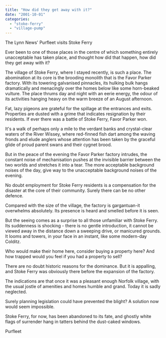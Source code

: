 ```yaml
---
title: "How did they get away with it?"
date: "2001-10-01"
categories: 
  - "stoke-ferry"
  - "village-pump"
---
```


The Lynn News' Purfleet visits Stoke Ferry

Ever been to one of those places in the centre of which something entirely unacceptable has taken place, and thought how did that happen, how did they get away with it?

The village of Stoke Ferry, where I stayed recently, is such a place. The abomination at its core is the brooding monolith that is the Favor Parker factory. With its towering galvanised pinnacles, its hulking bulk hangs dramatically and menacingly over the homes below like some horn-beaked vulture. The place thrums day and night with an eerie energy, the odour of its activities hanging heavy on the warm breeze of an August afternoon.

Fat, lazy pigeons are grateful for the spillage at the entrances and exits. Properties are dusted with a grime that indicates resignation by their residents. If ever there was a battle of Stoke Ferry, Favor Parker won.

It's a walk of perhaps only a mile to the verdant banks and crystal-clear waters of the River Wissey, where red-finned fish dart among the waving fronds and elude anglers whose attention has been taken by the graceful glide of proud parent swans and their cygnet brood.

But in the peace of the evening the Favor Parker factory intrudes, the constant noise of mechanisation pushes at the invisible barrier between the two worlds and stretches it into a tear. The more acceptable background noises of the day, give way to the unacceptable background noises of the evening.

No doubt employment for Stoke Ferry residents is a compensation for the disaster at the core of their community. Surely there can be no other defence.

Compared with the size of the village, the factory is gargantuan-it overwhelms absolutely. Its presence is heard and smelled before it is seen.

But the seeing comes as a surprise to all those unfamiliar with Stoke Ferry. Its suddenness is shocking - there is no gentle introduction, it cannot be viewed away in the distance down a sweeping drive, or manicured grounds. It looms and towers, in your face in an instant, like some modern-day Colditz.

Who would make their home here, consider buying a property here? And how trapped would you feel if you had a property to sell?

There are no doubt historic reasons for the dominance. But it is appalling, and Stoke Ferry was obviously there before the expansion of the factory.

The indications are that once it was a pleasant enough Norfolk village, with the usual jostle of amenities and homes humble and grand. Today it is sadly neglected.

Surely planning legislation could have prevented the blight? A solution now would seem impossible.

Stoke Ferry, for now, has been abandoned to its fate, and ghostly white flags of surrender hang in tatters behind the dust-caked windows.

Purfleet
